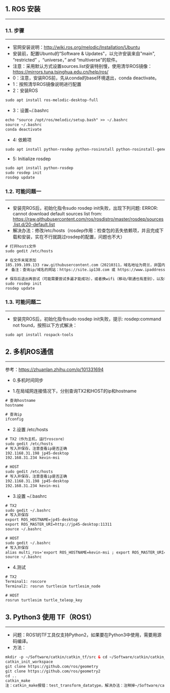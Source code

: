 ## 1. ROS 安装
----------

### 1.1. 步骤
----------
* 官网安装说明：http://wiki.ros.org/melodic/Installation/Ubuntu
* 安装前，配置Ubuntu的“Software & Updates"，以允许安装来自"main", “restricted” ，“universe，” and “multiverse”的软件。
* 注意：采用默认方式设置sources.list安装特别慢，使用清华ROS镜像：https://mirrors.tuna.tsinghua.edu.cn/help/ros/
* 0：注意，安装ROS前，先从conda的base环境退出，conda deactivate。
* 1：按照清华ROS镜像说明进行配置
* 2：安装ROS
```html
sudo apt install ros-melodic-desktop-full
```
* 3：设置~/.bashrc
```html
echo "source /opt/ros/melodic/setup.bash" >> ~/.bashrc
source ~/.bashrc
conda deactivate
```
* 4: 依赖项
```html
sudo apt install python-rosdep python-rosinstall python-rosinstall-generator python-wstool build-essential
```
* 5: Initialize rosdep
```html
sudo apt install python-rosdep
sudo rosdep init
rosdep update
```


### 1.2. 可能问题一
----------
* 安装完ROS后，初始化指令sudo rosdep init失败，出现下列问题: ERROR: cannot download default sources list from: https://raw.githubusercontent.com/ros/rosdistro/master/rosdep/sources.list.d/20-default.list
* 解决办法：修改/etc/hosts（rosdep作用：检查包的丢失依赖项，并且完成下载和安装，实在不行就跳过rosdep的配置，问题也不大）
```html
# 打开hosts文件
sudo gedit /etc/hosts

# 在文件末尾添加
185.199.109.133 raw.githubusercontent.com（20210311，域名地址为荷兰，非国内，效果也不好）
#　备注：查询ip/域名的网站：https://site.ip138.com 或 https://www.ipaddress.com/

# 保存后退出再尝试（可能需要尝试多遍才能成功），或者换wifi（移动/联通也有差别），以及科学上网（效果也不好）
sudo rosdep init
rosdep update
```

### 1.3. 可能问题二
----------
* 安装完ROS后，初始化指令sudo rosdep init失败，提示: rosdep:command not found，按照以下方式解决：
```html
sudo apt install rospack-tools
```


## 2. 多机ROS通信
----------

参考：https://zhuanlan.zhihu.com/p/101331694

* 0.多机时间同步



* 1.在局域网连接情况下，分别查询TX2和HOST的ip和hostname
```html
# 查询hostname
hostname

# 查询ip
ifconfig
```

* 2.设置 /etc/hosts
```html
# TX2（作为主机，运行roscore）
sudo gedit /etc/hosts
# 写入并保存，注意查看ip是否正确
192.1168.31.198 jp45-desktop
192.168.31.234 kevin-msi

# HOST
sudo gedit /etc/hosts
# 写入并保存，注意查看ip是否正确
192.1168.31.198 jp45-desktop
192.168.31.234 kevin-msi
```

* 3.设置 ~/.bashrc
```html
# TX2
sudo gedit ~/.bashrc
# 写入并保存
export ROS_HOSTNAME=jp45-desktop
export ROS_MASTER_URI=http://jp45-desktop:11311
source ~/.bashrc

# HOST
sudo gedit ~/.bashrc
# 写入并保存
alias multi_ros='export ROS_HOSTNAME=kevin-msi ; export ROS_MASTER_URI=http://jp45-desktop:11311'
source ~/.bashrc
```

* 4.测试
```html
# TX2
Terminal1: roscore
Terminal2: rosrun turtlesim turtlesim_node

# HOST
rosrun turtlesim turtle_teleop_key
```

## 3. Python3 使用 TF（ROS1）
----------
* 问题：ROS1的TF工具仅支持Python2，如果要在Python3中使用，需要用源码编译。
* 方法：
```html
mkdir -p ~/Software/catkin/catkin_tf/src & cd ~/Software/catkin/catkin_tf/src
catkin_init_workspace
git clone https://github.com/ros/geometry
git clone https://github.com/ros/geometry2
cd ..
catkin_make
注：catkin_make报错：test_transform_datatype，解决办法：注释掉~/Software/catkin/catkin_tf/src/geometry2/tf2/CMakeLists.txt文件中同test_transform_datatype相关的3行。
```



